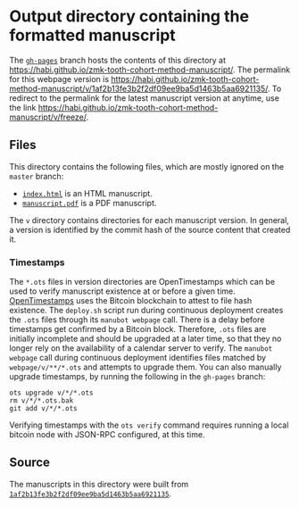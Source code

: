 # Output directory containing the formatted manuscript

The [`gh-pages`](https://github.com/habi/zmk-tooth-cohort-method-manuscript/tree/gh-pages) branch hosts the contents of this directory at <https://habi.github.io/zmk-tooth-cohort-method-manuscript/>.
The permalink for this webpage version is <https://habi.github.io/zmk-tooth-cohort-method-manuscript/v/1af2b13fe3b2f2df09ee9ba5d1463b5aa6921135/>.
To redirect to the permalink for the latest manuscript version at anytime, use the link <https://habi.github.io/zmk-tooth-cohort-method-manuscript/v/freeze/>.

## Files

This directory contains the following files, which are mostly ignored on the `master` branch:

+ [`index.html`](index.html) is an HTML manuscript.
+ [`manuscript.pdf`](manuscript.pdf) is a PDF manuscript.

The `v` directory contains directories for each manuscript version.
In general, a version is identified by the commit hash of the source content that created it.

### Timestamps

The `*.ots` files in version directories are OpenTimestamps which can be used to verify manuscript existence at or before a given time.
[OpenTimestamps](https://opentimestamps.org/) uses the Bitcoin blockchain to attest to file hash existence.
The `deploy.sh` script run during continuous deployment creates the `.ots` files through its `manubot webpage` call.
There is a delay before timestamps get confirmed by a Bitcoin block.
Therefore, `.ots` files are initially incomplete and should be upgraded at a later time, so that they no longer rely on the availability of a calendar server to verify.
The `manubot webpage` call during continuous deployment identifies files matched by `webpage/v/**/*.ots` and attempts to upgrade them.
You can also manually upgrade timestamps, by running the following in the `gh-pages` branch:

```shell
ots upgrade v/*/*.ots
rm v/*/*.ots.bak
git add v/*/*.ots
```

Verifying timestamps with the `ots verify` command requires running a local bitcoin node with JSON-RPC configured, at this time.

## Source

The manuscripts in this directory were built from
[`1af2b13fe3b2f2df09ee9ba5d1463b5aa6921135`](https://github.com/habi/zmk-tooth-cohort-method-manuscript/commit/1af2b13fe3b2f2df09ee9ba5d1463b5aa6921135).
